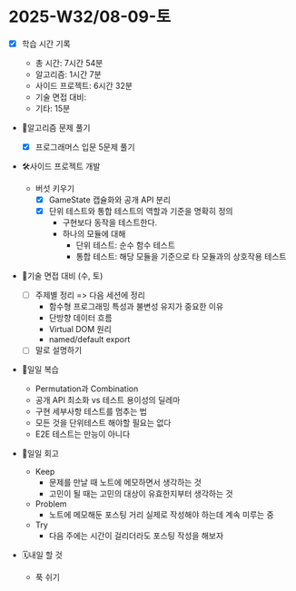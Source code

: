 <!-- 예시: 2025-W32/08-06-수 -->

# 2025-W32/08-09-토

- [x] 학습 시간 기록

  - 총 시간: 7시간 54분
  - 알고리즘: 1시간 7분
  - 사이드 프로젝트: 6시간 32분
  - 기술 면접 대비:
  - 기타: 15분

- 🧠알고리즘 문제 풀기

  - [x] 프로그래머스 입문 5문제 풀기

- 🛠️사이드 프로젝트 개발

  - 버섯 키우기
    - [x] GameState 캡슐화와 공개 API 분리
    - [x] 단위 테스트와 통합 테스트의 역할과 기준을 명확히 정의
      - 구현보다 동작을 테스트한다.
      - 하나의 모듈에 대해
        - 단위 테스트: 순수 함수 테스트
        - 통합 테스트: 해당 모듈을 기준으로 타 모듈과의 상호작용 테스트

- 🤝기술 면접 대비 (수, 토)

  - [ ] 주제별 정리 => 다음 세션에 정리
    - 함수형 프로그래밍 특성과 불변성 유지가 중요한 이유
    - 단방향 데이터 흐름
    - Virtual DOM 원리
    - named/default export
  - [ ] 말로 설명하기

- 🔄일일 복습

  - Permutation과 Combination
  - 공개 API 최소화 vs 테스트 용이성의 딜레마
  - 구현 세부사항 테스트를 멈추는 법
  - 모든 것을 단위테스트 해야할 필요는 없다
  - E2E 테스트는 만능이 아니다

- 🔄일일 회고

  - Keep
    - 문제를 만날 때 노트에 메모하면서 생각하는 것
    - 고민이 될 때는 고민의 대상이 유효한지부터 생각하는 것
  - Problem
    - 노트에 메모해둔 포스팅 거리 실제로 작성해야 하는데 계속 미루는 중
  - Try
    - 다음 주에는 시간이 걸리더라도 포스팅 작성을 해보자

- 🗓️내일 할 것
  - 푹 쉬기
